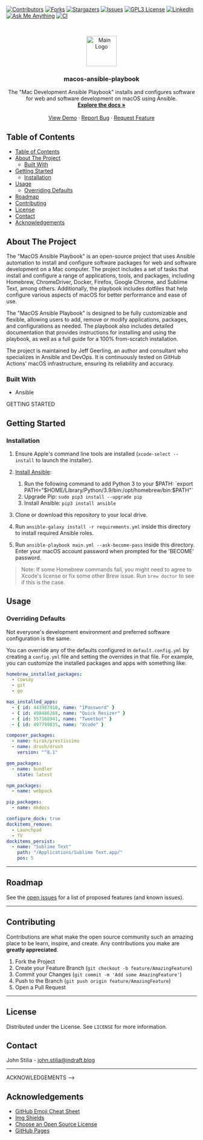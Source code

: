 [![Contributors][contributors-shield]][contributors-url]
[![Forks][forks-shield]][forks-url]
[![Stargazers][stars-shield]][stars-url]
[![Issues][issues-shield]][issues-url]
[![GPL3 License][license-shield]][license-url]
[![LinkedIn][linkedin-shield]][linkedin-url]
[![Ask Me Anything][ask-me-anything]][personal-page]
[![CI](https://github.com/stiliajohny/macos-ansible-playbook/actions/workflows/ci.yml/badge.svg)](https://github.com/stiliajohny/macos-ansible-playbook/actions/workflows/ci.yml)

<!-- PROJECT LOGO -->
<br />
<p align="center">
  <a href="https://github.com/stiliajohny/macos-ansible-playbook">
    <img src="https://raw.githubusercontent.com/stiliajohny/macos-ansible-playbook/main/.assets/logo.png" alt="Main Logo" width="80" height="80">
  </a>

  <h3 align="center">macos-ansible-playbook</h3>

  <p align="center">
    The "Mac Development Ansible Playbook" installs and configures software for web and software development on macOS using Ansible.
    <br />
    <a href="./README.md"><strong>Explore the docs »</strong></a>
    <br />
    <br />
    <a href="https://github.com/stiliajohny/macos-ansible-playbook">View Demo</a>
    ·
    <a href="https://github.com/stiliajohny/macos-ansible-playbook/issues/new?labels=i%3A+bug&template=1-bug-report.md">Report Bug</a>
    ·
    <a href="https://github.com/stiliajohny/macos-ansible-playbook/issues/new?labels=i%3A+enhancement&template=2-feature-request.md">Request Feature</a>
  </p>
</p>

<!-- TABLE OF CONTENTS -->

## Table of Contents

- [Table of Contents](#table-of-contents)
- [About The Project](#about-the-project)
  - [Built With](#built-with)
- [Getting Started](#getting-started)
  - [Installation](#installation)
- [Usage](#usage)
  - [Overriding Defaults](#overriding-defaults)
- [Roadmap](#roadmap)
- [Contributing](#contributing)
- [License](#license)
- [Contact](#contact)
- [Acknowledgements](#acknowledgements)

<!-- ABOUT THE PROJECT -->

## About The Project

The "MacOS Ansible Playbook" is an open-source project that uses Ansible automation to install and configure software packages for web and software development on a Mac computer. The project includes a set of tasks that install and configure a range of applications, tools, and packages, including Homebrew, ChromeDriver, Docker, Firefox, Google Chrome, and Sublime Text, among others. Additionally, the playbook includes dotfiles that help configure various aspects of macOS for better performance and ease of use.

The "MacOS Ansible Playbook" is designed to be fully customizable and flexible, allowing users to add, remove or modify applications, packages, and configurations as needed. The playbook also includes detailed documentation that provides instructions for installing and using the playbook, as well as a full guide for a 100% from-scratch installation.

The project is maintained by Jeff Geerling, an author and consultant who specializes in Ansible and DevOps. It is continuously tested on GitHub Actions' macOS infrastructure, ensuring its reliability and accuracy.

### Built With

- Ansible

GETTING STARTED

## Getting Started

### Installation

1. Ensure Apple's command line tools are installed (`xcode-select --install` to launch the installer).
2. [Install Ansible](https://docs.ansible.com/ansible/latest/installation_guide/index.html):

   1. Run the following command to add Python 3 to your $PATH: `export PATH="$HOME/Library/Python/3.9/bin:/opt/homebrew/bin:$PATH"`
   2. Upgrade Pip: `sudo pip3 install --upgrade pip`
   3. Install Ansible: `pip3 install ansible`

3. Clone or download this repository to your local drive.
4. Run `ansible-galaxy install -r requirements.yml` inside this directory to install required Ansible roles.
5. Run `ansible-playbook main.yml --ask-become-pass` inside this directory. Enter your macOS account password when prompted for the 'BECOME' password.

> Note: If some Homebrew commands fail, you might need to agree to Xcode's license or fix some other Brew issue. Run `brew doctor` to see if this is the case.

## Usage

### Overriding Defaults

Not everyone's development environment and preferred software configuration is the same.

You can override any of the defaults configured in `default.config.yml` by creating a `config.yml` file and setting the overrides in that file. For example, you can customize the installed packages and apps with something like:

```yaml
homebrew_installed_packages:
  - cowsay
  - git
  - go

mas_installed_apps:
  - { id: 443987910, name: "1Password" }
  - { id: 498486288, name: "Quick Resizer" }
  - { id: 557168941, name: "Tweetbot" }
  - { id: 497799835, name: "Xcode" }

composer_packages:
  - name: hirak/prestissimo
  - name: drush/drush
    version: "^8.1"

gem_packages:
  - name: bundler
    state: latest

npm_packages:
  - name: webpack

pip_packages:
  - name: mkdocs

configure_dock: true
dockitems_remove:
  - Launchpad
  - TV
dockitems_persist:
  - name: "Sublime Text"
    path: "/Applications/Sublime Text.app/"
    pos: 5
```

---

## Roadmap

See the [open issues](https://github.com/stiliajohny/macos-ansible-playbook/issues) for a list of proposed features (and known issues).

---

## Contributing

Contributions are what make the open source community such an amazing place to be learn, inspire, and create. Any contributions you make are **greatly appreciated**.

1. Fork the Project
2. Create your Feature Branch (`git checkout -b feature/AmazingFeature`)
3. Commit your Changes (`git commit -m 'Add some AmazingFeature'`)
4. Push to the Branch (`git push origin feature/AmazingFeature`)
5. Open a Pull Request

---

## License

Distributed under the License. See `LICENSE` for more information.

## Contact

John Stilia - john.stilia@indraft.blog

---

ACKNOWLEDGEMENTS -->

## Acknowledgements

- [GitHub Emoji Cheat Sheet](https://www.webpagefx.com/tools/emoji-cheat-sheet)
- [Img Shields](https://shields.io)
- [Choose an Open Source License](https://choosealicense.com)
- [GitHub Pages](https://pages.github.com)

[contributors-shield]: https://img.shields.io/github/contributors/stiliajohny/macos-ansible-playbook.svg?style=for-the-badge
[contributors-url]: https://github.com/stiliajohny/macos-ansible-playbook/graphs/contributors
[forks-shield]: https://img.shields.io/github/forks/stiliajohny/macos-ansible-playbook.svg?style=for-the-badge
[forks-url]: https://github.com/stiliajohny/macos-ansible-playbook/network/members
[stars-shield]: https://img.shields.io/github/stars/stiliajohny/macos-ansible-playbook.svg?style=for-the-badge
[stars-url]: https://github.com/stiliajohny/macos-ansible-playbook/stargazers
[issues-shield]: https://img.shields.io/github/issues/stiliajohny/macos-ansible-playbook.svg?style=for-the-badge
[issues-url]: https://github.com/stiliajohny/macos-ansible-playbook/issues
[license-shield]: https://img.shields.io/github/license/stiliajohny/macos-ansible-playbook?style=for-the-badge
[license-url]: https://github.com/stiliajohny/macos-ansible-playbook/blob/master/LICENSE.txt
[linkedin-shield]: https://img.shields.io/badge/-LinkedIn-black.svg?style=for-the-badge&logo=linkedin&colorB=555
[linkedin-url]: https://linkedin.com/in/johnstilia/
[product-screenshot]: .assets/screenshot.png
[ask-me-anything]: https://img.shields.io/badge/Ask%20me-anything-1abc9c.svg?style=for-the-badge
[personal-page]: https://github.com/stiliajohny

